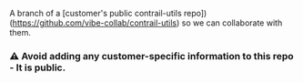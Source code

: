 A branch of a [customer's public contrail-utils repo])(https://github.com/vibe-collab/contrail-utils) so we can collaborate with them.

### ⚠️ Avoid adding any customer-specific information to this repo - It is public.
